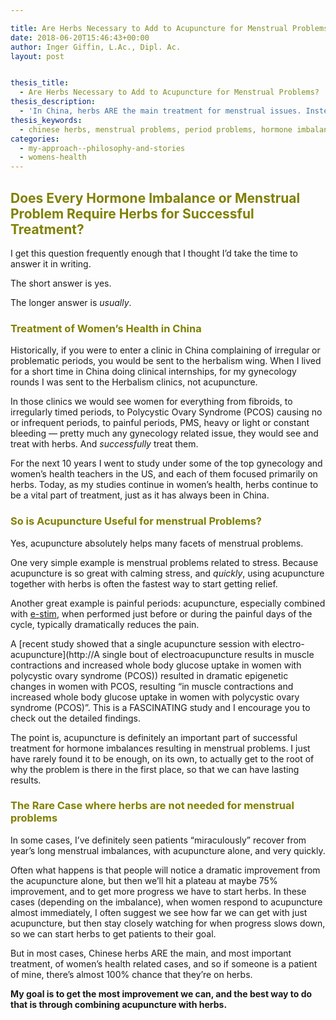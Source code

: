```yaml
---

title: Are Herbs Necessary to Add to Acupuncture for Menstrual Problems?
date: 2018-06-20T15:46:43+00:00
author: Inger Giffin, L.Ac., Dipl. Ac.
layout: post


thesis_title:
  - Are Herbs Necessary to Add to Acupuncture for Menstrual Problems?
thesis_description:
  - 'In China, herbs ARE the main treatment for menstrual issues. Instead of a supplement to acupuncture, I think of acupuncture as a supplement to herbs. '
thesis_keywords:
  - chinese herbs, menstrual problems, period problems, hormone imbalance
categories:
  - my-approach--philosophy-and-stories
  - womens-health
---
```

## <span style="color: #808000;">Does Every Hormone Imbalance or Menstrual Problem Require Herbs for Successful Treatment?</span>

I get this question frequently enough that I thought I&#8217;d take the time to answer it in writing.

The short answer is yes.

The longer answer is _usually_.

### <span style="color: #808000;">Treatment of Women&#8217;s Health in China</span>

Historically, if you were to enter a clinic in China complaining of irregular or problematic periods, you would be sent to the herbalism wing. When I lived for a short time in China doing clinical internships, for my gynecology rounds I was sent to the Herbalism clinics, not acupuncture.

In those clinics we would see women for everything from fibroids, to irregularly timed periods, to Polycystic Ovary Syndrome (PCOS) causing no or infrequent periods, to painful periods, PMS, heavy or light or constant bleeding &#8212; pretty much any gynecology related issue, they would see and treat with herbs. And _successfully_ treat them.

For the next 10 years I went to study under some of the top gynecology and women&#8217;s health teachers in the US, and each of them focused primarily on herbs. Today, as my studies continue in women&#8217;s health, herbs continue to be a vital part of treatment, just as it has always been in China.

### <span style="color: #808000;">So is Acupuncture Useful for menstrual Problems?</span>

Yes, acupuncture absolutely helps many facets of menstrual problems.

One very simple example is menstrual problems related to stress. Because acupuncture is so great with calming stress, and _quickly_, using acupuncture together with herbs is often the fastest way to start getting relief.

Another great example is painful periods: acupuncture, especially combined with [e-stim](http://www.acupuncturetoday.com/abc/electroacupuncture.php), when performed just before or during the painful days of the cycle, typically dramatically reduces the pain.

A [recent study showed that a single acupuncture session with electro-acupuncture](http://A single bout of electroacupuncture results in muscle contractions and increased whole body glucose uptake in women with polycystic ovary syndrome (PCOS)) resulted in dramatic epigenetic changes in women with PCOS, resulting &#8220;in muscle contractions and increased whole body glucose uptake in women with polycystic ovary syndrome (PCOS)&#8221;. This is a FASCINATING study and I encourage you to check out the detailed findings.

The point is, acupuncture is definitely an important part of successful treatment for hormone imbalances resulting in menstrual problems. I just have rarely found it to be enough, on its own, to actually get to the root of why the problem is there in the first place, so that we can have lasting results.

### <span style="color: #808000;">The Rare Case where herbs are not needed for menstrual problems</span>

In some cases, I&#8217;ve definitely seen patients &#8220;miraculously&#8221; recover from year&#8217;s long menstrual imbalances, with acupuncture alone, and very quickly.

Often what happens is that people will notice a dramatic improvement from the acupuncture alone, but then we&#8217;ll hit a plateau at maybe 75% improvement, and to get more progress we have to start herbs. In these cases (depending on the imbalance), when women respond to acupuncture almost immediately, I often suggest we see how far we can get with just acupuncture, but then stay closely watching for when progress slows down, so we can start herbs to get patients to their goal.

But in most cases, Chinese herbs ARE the main, and most important treatment, of women&#8217;s health related cases, and so if someone is a patient of mine, there&#8217;s almost 100% chance that they&#8217;re on herbs.

**My goal is to get the most improvement we can, and the best way to do that is through combining acupuncture with herbs.**

&nbsp;

&nbsp;